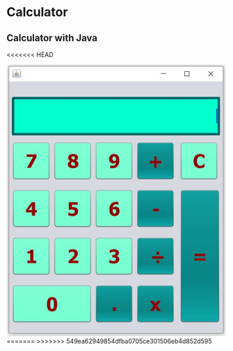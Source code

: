 # Calculator
## Calculator with Java
<<<<<<< HEAD

<img src="hesapMakinesi.JPG">
=======
>>>>>>> 549ea62949854dfba0705ce301506eb4d852d595
